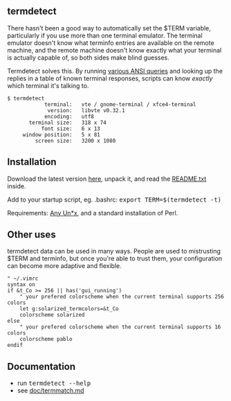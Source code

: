 ## termdetect

There hasn't been a good way to automatically set the $TERM variable, particularly if you use more than one terminal emulator.  The terminal emulator doesn't know what terminfo entries are available on the remote machine, and the remote machine doesn't know exactly what your terminal is actually capable of, so both sides make blind guesses.

Termdetect solves this.  By running [various ANSI queries](https://github.com/DeeNewcum/termdetect/blob/master/doc/termmatch.md#capability-names-tests) and looking up the replies in a table of known terminal responses, scripts can know *exactly* which terminal it's talking to.

    $ termdetect
                terminal:   vte / gnome-terminal / xfce4-terminal
                 version:   libvte v0.32.1
                encoding:   utf8
           terminal size:   318 x 74
               font size:   6 x 13
         window position:   5 x 81
             screen size:   3200 x 1080

## Installation

Download the latest version [here](https://github.com/DeeNewcum/termdetect/downloads), unpack it, and read the [README.txt](https://github.com/DeeNewcum/termdetect/blob/master/release/README.txt) inside.

Add to your startup script, eg. .bashrc:   <tt>export TERM=$(termdetect -t)</tt>

Requirements: [Any Un*x](https://github.com/DeeNewcum/termdetect/blob/master/doc/tested_on.txt), and a standard installation of Perl.

## Other uses

termdetect data can be used in many ways.  People are used to mistrusting $TERM and terminfo, but once you're able to trust them, your configuration can become more adaptive and flexible.

````vim
" ~/.vimrc
syntax on
if &t_Co >= 256 || has('gui_running')
    " your prefered colorscheme when the current terminal supports 256 colors
    let g:solarized_termcolors=&t_Co
    colorscheme solarized
else
    " your prefered colorscheme when the current terminal supports 16 colors
    colorscheme pablo
endif
````

## Documentation

* run <tt>termdetect --help</tt>
* see [doc/termmatch.md](https://github.com/DeeNewcum/termdetect/blob/master/doc/termmatch.md)

